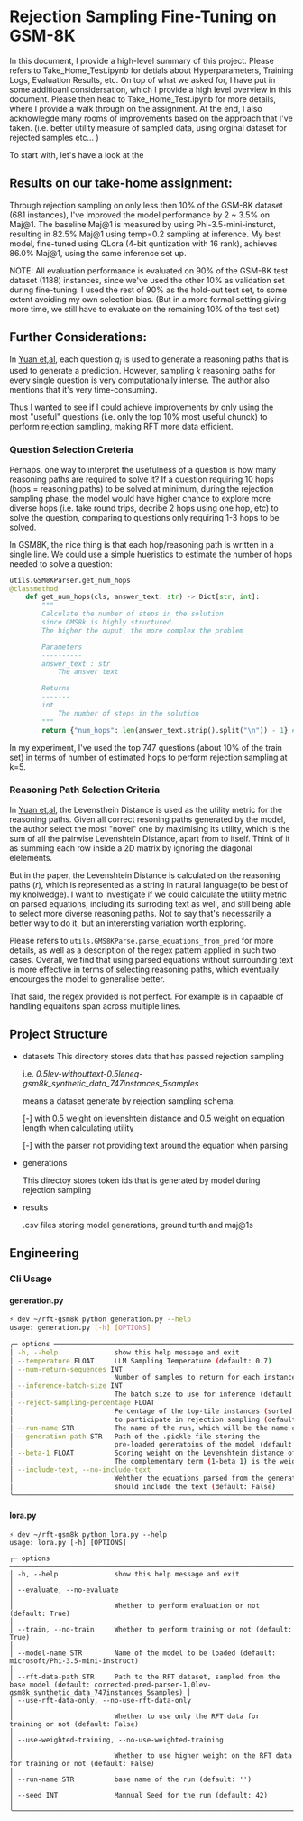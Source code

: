 # Rejection Sampling Fine-Tuning on GSM-8K
In this document, I provide a high-level summary of this project.
Please refers to Take_Home_Test.ipynb for detials about Hyperparameters, Training Logs, Evaluation Results, etc.
On top of what we asked for, I have put in some additioanl considersation, which I provide a high level overview in this document. Please then head to Take_Home_Test.ipynb for  more details, where I provide a walk through on the assignment.
At the end, I also acknowlegde many rooms of improvements based on the approach that I've taken. (i.e. better utility measure
of sampled data, using orginal dataset for rejected samples etc...
)

To start with, let's have a look at the
## Results on our take-home assignment:
Through rejection sampling on only less then 10% of the GSM-8K dataset (681 instances), I've improved the model performance by 2 ~ 3.5% on Maj@1.
The baseline Maj@1 is measured by using Phi-3.5-mini-insturct, resulting in 82.5% Maj@1 using temp=0.2 sampling at inference. 
My best model, fine-tuned using QLora (4-bit quntization with 16 rank), achieves 86.0% Maj@1, using the same inference set up.

NOTE:
All evaluation performance is evaluated on 90% of the GSM-8K test dataset (1188) instances, since we've used the other 10% as validation set during fine-tuning.
I used the rest of 90% as the hold-out test set, to some extent avoiding my own selection bias. 
(But in a more formal setting giving more time, we still have to evaluate on the remaining 10% of the test set)

## Further Considerations:
In [Yuan et,al](https://arxiv.org/pdf/2308.01825), each question $q_{i}$ is used to generate a reasoning paths that is used to generate a prediction. However, sampling $k$ reasoning paths for every single question is very computationally intense. The author also mentions that it's very time-consuming. 

Thus I wanted to see if I could achieve improvements by only using the most "useful" questions (i.e. only the top 10% most useful chunck) to perform rejection sampling, making RFT more data efficient.

### Question Selection Creteria 
Perhaps, one way to interpret the usefulness of a question is how many reasoning paths are required to solve it? 
If a question requiring 10 hops (hops = reasoning paths) to be solved at minimum, during the rejection sampling phase, the model would have higher chance to explore more diverse hops (i.e. take round trips, decribe 2 hops using one hop, etc) to solve the question, comparing to questions only requiring 1-3 hops to be solved.

In GSM8K, the nice thing is that each hop/reasoning path is written in a single line. We could use a simple hueristics to estimate the number of hops needed to solve a question:  

```python
utils.GSM8KParser.get_num_hops
@classmethod
    def get_num_hops(cls, answer_text: str) -> Dict[str, int]:
        """
        Calculate the number of steps in the solution.
        since GMS8k is highly structured.
        The higher the ouput, the more complex the problem

        Parameters
        ----------
        answer_text : str
            The answer text

        Returns
        -------
        int
            The number of steps in the solution
        """
        return {"num_hops": len(answer_text.strip().split("\n")) - 1} #take away one line to remve the #### final answer
```
In my experiment, I've used the top 747 questions (about 10% of the train set) in terms of number of estimated hops to perform rejection sampling at k=5. 

### Reasoning Path Selection Criteria
In [Yuan et,al](https://arxiv.org/pdf/2308.01825), the Levensthein Distance is used as the utility metric for the reasoning paths. 
Given all correct resoning paths generated by the model, the author select the most "novel" one by maximising its utility, which is the sum of all the pairwise Levenshtein Distance, apart from to itself. Think of it as summing each row inside a 2D matrix by ignoring the diagonal elelements.

But in the paper, the Levenshtein Distance is calculated on the reasoning paths ($r$), which is represented as a string in natural language(to be best of my knolwedge). I want to investigate if we could calculate the utility metric on parsed equations, including its surroding text as well, and still being able to select more diverse reasoning paths. Not to say that's necessarily a better way to do it, but an interersting variation worth exploring.

Please refers to ```utils.GMS8KParse.parse_equations_from_pred``` for more details, as well as a description of the regex pattern applied in such two cases. Overall, we find that using parsed equations without surrounding text is more effective in terms of selecting reasoning paths, which eventually encourges the model to generalise better. 

That said, the regex provided is not perfect. For example is in capaable of handling equaitons span across multiple lines. 

## Project Structure 

- datasets 
    This directory stores data that has passed rejection sampling 
    
    i.e. *0.5lev-withouttext-0.5leneq-gsm8k_synthetic_data_747instances_5samples*

    means a dataset generate by rejection sampling schema: 

    [-] with 0.5 weight on levenshtein distance and 0.5 weight on equation length when calculating utility

    [-] with the parser not providing text around the equation when parsing

- generations 

    This directoy stores token ids that is generated by model during rejection sampling

- results 
    
    .csv files storing model generations, ground turth and maj@1s

## Engineering 

### Cli Usage
#### generation.py 
```bash 
⚡ dev ~/rft-gsm8k python generation.py --help
usage: generation.py [-h] [OPTIONS]

╭─ options ────────────────────────────────────────────────────────────────────────────────────────────────────────────────────────────────────────────────────────╮
│ -h, --help              show this help message and exit                                                                                                          │
│ --temperature FLOAT     LLM Sampling Temperature (default: 0.7)                                                                                                  │
│ --num-return-sequences INT                                                                                                                                       │
│                         Number of samples to return for each instance (default: 5)                                                                               │
│ --inference-batch-size INT                                                                                                                                       │
│                         The batch size to use for inference (default: 2)                                                                                         │
│ --reject-sampling-percentage FLOAT                                                                                                                               │
│                         Percentage of the top-tile instances (sorted in terms of hope length)                                                                    │
│                         to participate in rejection sampling (default: 0.1)                                                                                      │
│ --run-name STR          The name of the run, which will be the name of the dataset saved (default: '')                                                           │
│ --generation-path STR   Path of the .pickle file storing the                                                                                                     │
│                         pre-loaded generatoins of the model (default: datasets/corrected-pred-parser-0.5lev-0.5leneq-gsm8k_synthetic_data_747instances_5samples) │
│ --beta-1 FLOAT          Scoring weight on the Levenshtein distance of equations                                                                                  │
│                         The complementary term (1-beta_1) is the weight on the length of the equations (default: 0.5)                                            │
│ --include-text, --no-include-text                                                                                                                                │
│                         Wehther the equations parsed from the generated completions                                                                              │
│                         should include the text (default: False)                                                                                                 │
╰──────────────────────────────────────────────────────────────────────────────────────────────────────────────────────────────────────────────────────────────────╯
```

#### lora.py 
```
⚡ dev ~/rft-gsm8k python lora.py --help
usage: lora.py [-h] [OPTIONS]

╭─ options ───────────────────────────────────────────────────────────────────────────────────────────────────────────────────────────────────────────────────────╮
│ -h, --help              show this help message and exit                                                                                                         │
│ --evaluate, --no-evaluate                                                                                                                                       │
│                         Whether to perform evaluation or not (default: True)                                                                                    │
│ --train, --no-train     Whether to perform training or not (default: True)                                                                                      │
│ --model-name STR        Name of the model to be loaded (default: microsoft/Phi-3.5-mini-instruct)                                                               │
│ --rft-data-path STR     Path to the RFT dataset, sampled from the base model (default: corrected-pred-parser-1.0lev-gsm8k_synthetic_data_747instances_5samples) │
│ --use-rft-data-only, --no-use-rft-data-only                                                                                                                     │
│                         Whether to use only the RFT data for training or not (default: False)                                                                   │
│ --use-weighted-training, --no-use-weighted-training                                                                                                             │
│                         Whether to use higher weight on the RFT data for training or not (default: False)                                                       │
│ --run-name STR          base name of the run (default: '')                                                                                                      │
│ --seed INT              Mannual Seed for the run (default: 42)                                                                                                  │
╰─────────────────────────────────────────────────────────────────────────────────────────────────────────────────────────────────────────────────────────────────╯
```
